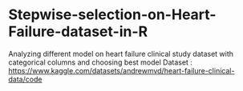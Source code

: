 # Stepwise-selection-on-Heart-Failure-dataset-in-R
Analyzing different model on heart failure clinical study dataset with categorical columns and choosing best model
Dataset : https://www.kaggle.com/datasets/andrewmvd/heart-failure-clinical-data/code
